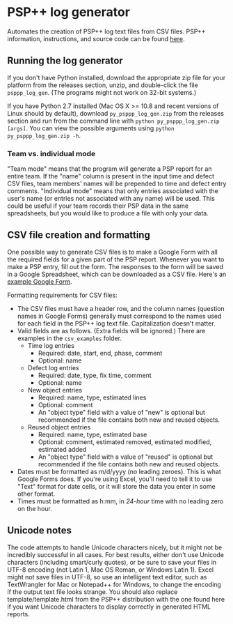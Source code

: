 PSP++ log generator
===================

Automates the creation of PSP++ log text files from CSV files. PSP++ information, instructions, and source code can be found [here](http://www.cs.ou.edu/~rlpage/setools/Tools/PSP++readme.html). 

Running the log generator
-------------------------

If you don't have Python installed, download the appropriate zip file for your platform from the releases section, unzip, and double-click the file `psppp_log_gen`. (The programs might not work on 32-bit systems.)

If you have Python 2.7 installed (Mac OS X >= 10.8 and recent versions of Linux should by default), download `py_psppp_log_gen.zip` from the releases section and run from the command line with `python py_psppp_log_gen.zip [args]`. You can view the possible arguments using `python py_psppp_log_gen.zip -h`.

### Team vs. individual mode ###

"Team mode" means that the program will generate a PSP report for an entire team. If the "name" column is present in the input time and defect CSV files, team members' names will be prepended to time and defect entry comments. "Individual mode" means that only entries associated with the user's name (or entries not associated with any name) will be used. This could be useful if your team records their PSP data in the same spreadsheets, but you would like to produce a file with only your data.

CSV file creation and formatting
--------------------------------

One possible way to generate CSV files is to make a Google Form with all the required fields for a given part of the PSP report. Whenever you want to make a PSP entry, fill out the form. The responses to the form will be saved in a Google Spreadsheet, which can be downloaded as a CSV file. Here's an [example Google Form](https://docs.google.com/forms/d/1Ti2ZmGnsTqZjuhJInaP1_ut-ASHBY0OyuOdRCk7GD30/viewform).

Formatting requirements for CSV files:
- The CSV files must have a header row, and the column names (question names in Google Forms) generally must correspond to the names used for each field in the PSP++ log text file. Capitalization doesn't matter.
- Valid fields are as follows. (Extra fields will be ignored.) There are examples in the `csv_examples` folder.
	- Time log entries
		- Required: date, start, end, phase, comment
		- Optional: name
	- Defect log entries
		- Required: date, type, fix time, comment
		- Optional: name
	- New object entries
		- Required: name, type, estimated lines
		- Optional: comment
		- An "object type" field with a value of "new" is optional but recommended if the file contains both new and reused objects. 
	- Reused object entries
		- Required: name, type, estimated base
		- Optional: comment, estimated removed, estimated modified, estimated added
		- An "object type" field with a value of "reused" is optional but recommended if the file contains both new and reused objects.
- Dates must be formatted as m/d/yyyy (no leading zeroes). This is what Google Forms does. If you're using Excel, you'll need to tell it to use "Text" format for date cells, or it will store the data you enter in some other format.
- Times must be formatted as h:mm, in *24-hour* time with no leading zero on the hour.

Unicode notes
-------------

The code attempts to handle Unicode characters nicely, but it might not be incredibly successful in all cases. For best results, either don't use Unicode characters (including smart/curly quotes), or be sure to save your files in UTF-8 encoding (not Latin 1, Mac OS Roman, or Windows Latin 1). Excel might not save files in UTF-8, so use an intelligent text editor, such as TextWrangler for Mac or Notepad++ for Windows, to change the encoding if the output text file looks strange. You should also replace template/template.html from the PSP++ distribution with the one found here if you want Unicode characters to display correctly in generated HTML reports.
